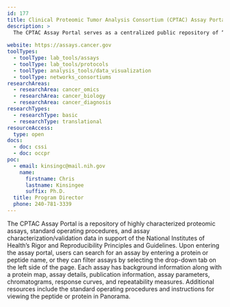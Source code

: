 ```yaml
---
id: 177
title: Clinical Proteomic Tumor Analysis Consortium (CPTAC) Assay Portal
description: >
  The CPTAC Assay Portal serves as a centralized public repository of “fit-for-purpose,” multiplexed quantitative mass spectrometry-based proteomic targeted assays.
  
website: https://assays.cancer.gov
toolTypes:
  - toolType: lab_tools/assays
  - toolType: lab_tools/protocols
  - toolType: analysis_tools/data_visualization
  - toolType: networks_consortiums
researchAreas:
  - researchArea: cancer_omics
  - researchArea: cancer_biology
  - researchArea: cancer_diagnosis
researchTypes:
  - researchType: basic
  - researchType: translational
resourceAccess:
  type: open
docs:
  - doc: cssi
  - doc: occpr
poc:
  - email: kinsingc@mail.nih.gov
    name:
      firstname: Chris
      lastname: Kinsingee
      suffix: Ph.D.
  title: Program Director
  phone: 240-781-3339
---
```

The CPTAC Assay Portal is a repository of highly characterized proteomic assays, standard operating procedures, and assay characterization/validation data in support of the National Institutes of Health’s Rigor and Reproducibility Principles and Guidelines. Upon entering the assay portal, users can search for an assay by entering a protein or peptide name, or they can filter assays by selecting the drop-down tab on the left side of the page. Each assay has background information along with a protein map, assay details, publication information, assay parameters, chromatograms, response curves, and repeatability measures. Additional resources include the standard operating procedures and instructions for viewing the peptide or protein in Panorama.
